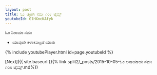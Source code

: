 ```yaml
---
layout: post
title: ಓಂ ಚಕ್ರಿಣೇ ನಮಃ ೧೦೮ ಟೈಮ್ಸ್
youtubeId: GlHXncKAfyk
---
```

 
 
 ಓಂ ನಿರಾಯಾ ನಮಃ  
 
 -  ಯಾವುದೇ ಕಳಂಕವಿಲ್ಲದೆ ಯಾರು 
 
  
 
  
 
 
 
 
 
 


{% include youtubePlayer.html id=page.youtubeId %}
 
[Next]({{ site.baseurl }}{% link  split2/_posts/2015-10-05-ಓಂ ಅನಾಯಾಯ ನಮಃ  ೧೦೮ ಟೈಮ್ಸ್.md%})
 
